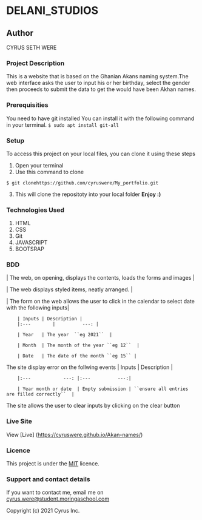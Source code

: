 # DELANI_STUDIOS

## Author
CYRUS SETH WERE

### Project Description
This is a website that is based on the Ghanian Akans naming system.The web interface asks the user to input his or her birthday, select the gender then proceeds to submit the data to get the would have been Akhan names.


### Prerequisities
You need to have git installed
You can install it with the following command in your terminal.
`$ sudo apt install git-all`

### Setup
To access this project on your local files, you can clone it using these steps
1. Open your terminal
2. Use this command to clone 
```
$ git clonehttps://github.com/cyruswere/My_portfolio.git
```
3. This will clone the repositoty into your local folder
 __Enjoy :)__

### Technologies Used
1. HTML
2. CSS
3. Git
4. JAVASCRIPT
5. BOOTSRAP

### BDD
| The web, on opening, displays the contents, loads the forms and images |

| The web displays styled items, neatly arranged. |

| The form on the web allows the user to click in the calendar to select date with the following inputs|

        | Inputs | Description |
        |:---        |          ---: |

        | Year   | The year  ``eg 2021``  |

        | Month  | The month of the year ``eg 12``  |

        | Date   | The date of the month ``eg 15`` |

The site display error on the follwing events
        | Inputs              | Description      |

        |:---            ---: |:---          ---:|

        | Year month or date  | Empty submission | ``ensure all entries are filled correctly``  |
        
The site allows the user to clear inputs by clicking on the clear button
    

### Live Site
View [Live] (https://cyruswere.github.io/Akan-names/)

### Licence
This project is under the  [MIT](LICENSE) licence.
### Support and contact details
If you want to contact me, email me on cyrus.were@student.moringaschool.com

Copyright (c) 2021 Cyrus Inc.